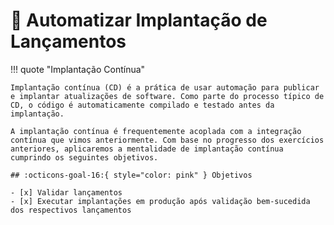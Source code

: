 # :test_tube: Automatizar Implantação de Lançamentos

!!! quote "Implantação Contínua"

    Implantação contínua (CD) é a prática de usar automação para publicar e implantar atualizações de software. Como parte do processo típico de CD, o código é automaticamente compilado e testado antes da implantação.
    
    A implantação contínua é frequentemente acoplada com a integração contínua que vimos anteriormente. Com base no progresso dos exercícios anteriores, aplicaremos a mentalidade de implantação contínua cumprindo os seguintes objetivos.

    ## :octicons-goal-16:{ style="color: pink" } Objetivos

    - [x] Validar lançamentos
    - [x] Executar implantações em produção após validação bem-sucedida dos respectivos lançamentos
